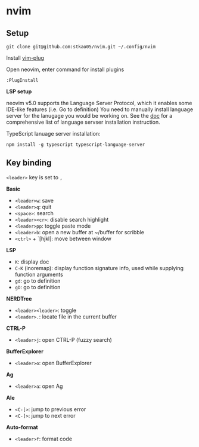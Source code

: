 # nvim

## Setup

```
git clone git@github.com:stkao05/nvim.git ~/.config/nvim
```

Install [vim-plug](https://github.com/junegunn/vim-plug)

Open neovim, enter command for install plugins

```
:PlugInstall
```

__LSP setup__

neovim v5.0 supports the Language Server Protocol, which it enables some IDE-like features (i.e. Go to definition) You need to manually install language server for the lanugage you would be working on. See the [doc](https://github.com/neovim/nvim-lspconfig/blob/master/CONFIG.md) for a comprehensive list of language servser installation instruction.

TypeScript lanuage server installation:
```
npm install -g typescript typescript-language-server
```

## Key binding

`<leader>` key is set to `,`

__Basic__
- `<leader>w`: save
- `<leader>q`: quit
- `<space>`: search
- `<leader><cr>`: disable search highlight
- `<leader>pp`: toggle paste mode
- `<leader>b`: open a new buffer at ~/buffer for scribble
- `<ctrl>` + `[hjkl]: move between window

__LSP__
- `K`: display doc
- `C-K` (inoremap): display function signature info, used while supplying function arguments
- `gd`: go to definition
- `gD`: go to definition

__NERDTree__
- `<leader><leader>`: toggle
- `<leader>.`: locate file in the current buffer

__CTRL-P__
- `<leader>j`: open CTRL-P (fuzzy search)

__BufferExplorer__
- `<leader>o`: open BufferExplorer

__Ag__
- `<leader>a`: open Ag

__Ale__
- `<C-[>`: jump to previous error
- `<C-]>`: jump to next error

__Auto-format__
- `<leader>f`: format code
